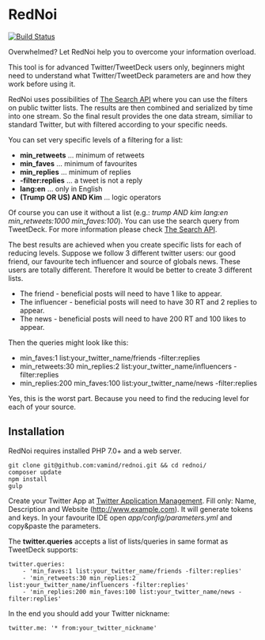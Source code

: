 # RedNoi

[![Build Status](https://travis-ci.org/vamind/rednoi.svg?branch=master)](https://travis-ci.org/vamind/rednoi)

Overwhelmed? Let RedNoi help you to overcome your information overload. 

This tool is for advanced Twitter/TweetDeck users only, beginners might need to understand what Twitter/TweetDeck parameters are and how they work before using it.

RedNoi uses possibilities of [The Search API][] where you can use the filters on public twitter lists. The results are then combined and serialized by time into one stream. So the final result provides the one data stream, similiar to standard Twitter, but with filtered according to your specific needs.

You can set very specific levels of a filtering for a list:
- **min_retweets** ... minimum of retweets
- **min_faves** ... minimum of favourites
- **min_replies** ... minimum of replies
- **-filter:replies** ... a tweet is not a reply
- **lang:en** ... only in English
- **(Trump OR US) AND Kim** ... logic operators

Of course you can use it without a list (e.g.: *trump AND kim lang:en min_retweets:1000 min_faves:100*). 
You can use the search query from TweetDeck. For more information please check [The Search API][].

The best results are achieved when you create specific lists for each of reducing levels. Suppose we follow 3 different twitter users: our good friend, our favourite tech influencer and source of globals news. These users are totally different. Therefore It would be better to create 3 different lists.

* The friend - beneficial posts will need to have 1 like to appear.
* The influencer - beneficial posts will need to have 30 RT and 2 replies to appear.
* The news - beneficial posts will need to have 200 RT and 100 likes to appear. 

Then the queries might look like this:
* min_faves:1 list:your_twitter_name/friends -filter:replies
* min_retweets:30 min_replies:2 list:your_twitter_name/influencers -filter:replies
* min_replies:200 min_faves:100 list:your_twitter_name/news -filter:replies

Yes, this is the worst part. Because you need to find the reducing level for each of your source.

## Installation
RedNoi requires installed PHP 7.0+ and a web server. 
```
git clone git@github.com:vamind/rednoi.git && cd rednoi/
composer update
npm install
gulp
```
Create your Twitter App at [Twitter Application Management][]. 
Fill only: Name, Description and Website (http://www.example.com). It will generate tokens and keys. 
In your favourite IDE open *app/config/parameters.yml* and copy&paste the parameters.

The **twitter.queries** accepts a list of lists/queries in same format as TweetDeck supports:
```
twitter.queries:
    - 'min_faves:1 list:your_twitter_name/friends -filter:replies'
    - 'min_retweets:30 min_replies:2 list:your_twitter_name/influencers -filter:replies'
    - 'min_replies:200 min_faves:100 list:your_twitter_name/news -filter:replies'
```

In the end you should add your Twitter nickname:
```
twitter.me: '* from:your_twitter_nickname'
```
[Twitter Application Management]: https://apps.twitter.com/
[Stack Overflow]: https://stackoverflow.com
[The Search API]: https://dev.twitter.com/rest/public/search
